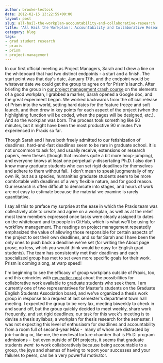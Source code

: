 ```yaml
---
author: brooke-lestock
date: 2012-02-15 13:22:59+00:00
layout: post
slug: all-hail-the-workplan-accountability-and-collaborative-research
title: 'All Hail the Workplan!: Accountability and Collaborative Research'
category: blog
tags:
- grad student research
- praxis
- prism
- project-management
---
```


In our first official meeting as Project Managers, Sarah and I drew a line on the whiteboard that had two distinct endpoints - a start and a finish. The start point was that day's date, January 17th, and the endpoint would be whatever date we could get the group to agree on for Prism's launch. After briefing the group in [our project management crash course](http://praxis.scholarslab.org/topics/project-management/) on the elements of a good workplan, I grabbed a marker, Sarah opened a Google doc, and the great experiment began. We worked backwards from the official release of Prism into the world, setting hard dates for the feature freeze and soft launch, and then drew in key points for each aspect of the project (when the highlighting function will be coded, when the pages will be designed, etc.). And so the workplan was born. The process took something like 90 minutes, but it might have been the most productive 90 minutes I've experienced in Praxis so far.

Though Sarah and I have both freely admitted to our fetishization of deadlines, hard-and-fast deadlines seem to be rare in graduate school. It is not uncommon to ask for, and usually receive, extensions on research papers, even theses (though that involves quite a bit more hoop-jumping), and everyone knows at least one perpetually-dissertating Ph.D. I also don't know many graduate students who can set rigid deadlines for themselves and adhere to them without fail.  I don't mean to speak judgmentally of my own ilk, but as a species, humanities graduate students seem to be more comfortable with deadlines of a very flexible nature, and for good reason. Our research is often difficult to demarcate into stages, and hours of work are not easy to estimate because the material we examine is rarely quantitative.

I say all this to preface my surprise at the ease in which the Praxis team was collectively able to create and agree on a workplan, as well as at the relief most team members expressed once tasks were clearly assigned to dates on the whiteboard and to people in GitHub, which is what we'll be using for workflow management. The readings on project management repeatedly emphasized the value of allowing those responsible for certain aspects of the project to set their own deadlines, and so far Sarah and I have been the only ones to push back a deadline we've set (for writing the About page prose, no less, which you would think would be easy for English grad students). The team has consistently met their deadlines and each specialized group has met to set even more specific goals for their work. Prism is coming along, at warp speed!

I'm beginning to see the efficacy of group workplans outside of Praxis, too, and this coincides with [my earlier post](http://www.scholarslab.org/digital-humanities/project-management-and-graduate-training/) about the possibilities for collaborative work available to graduate students who seek them. I am currently one of two representatives for Master's students on the Graduate English Students Association board, and we've organized a thesis work group in response to a request at last semester's department town hall meeting. I expected the group to be very lax, meeting biweekly to check in and sound off, but the group quickly decided to meet weekly, share work frequently, and set rigid deadlines; our task for this week's meeting is to devise a thesis syllabus, a workplan for thesis research for the semester. I was not expecting this level of enthusiasm for deadlines and accountability from a room full of second-year MAs -  many of whom are distracted by job-hunting or, like me, the medieval torture chamber that is Ph.D. program admissions -  but even outside of DH projects, it seems that graduate students _want_  to work collaboratively because being accountable to a group, the joys and shames of having to report your successes and your failures to peers, can be a very powerful motivator.
